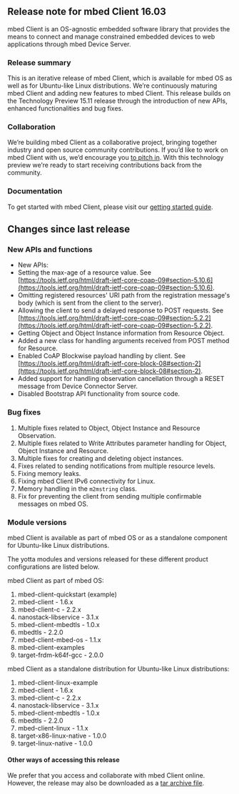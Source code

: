 ## Release note for mbed Client 16.03
 
mbed Client is an OS-agnostic embedded software library that provides the means to connect and manage constrained embedded devices to web applications through mbed Device Server.
 
### Release summary
 
This is an iterative release of mbed Client, which is available for mbed OS as well as for Ubuntu-like Linux distributions. We’re continuously maturing mbed Client and adding new features to mbed Client. This release builds on the Technology Preview 15.11 release through the introduction of new APIs, enhanced functionalities and bug fixes.

### Collaboration

We’re building mbed Client as a collaborative project, bringing together industry and open source community contributions. If you’d like to work on mbed Client with us, we’d encourage you [to pitch in](https://github.com/ARMmbed/mbed-os/blob/master/CONTRIBUTING.md). With this technology preview we’re ready to start receiving contributions back from the community.

### Documentation

To get started with mbed Client, please visit our [getting started guide](/docs/v1.2/legacy-products/index.html).

## Changes since last release
 
### New APIs and functions

* New APIs:
 * Setting the max-age of a resource value. See [https://tools.ietf.org/html/draft-ietf-core-coap-09#section-5.10.6](https://tools.ietf.org/html/draft-ietf-core-coap-09#section-5.10.6).
 * Omitting registered resources' URI path from the registration message's body (which is sent from the client to the server). 
 * Allowing the client to send a delayed response to POST requests. See [https://tools.ietf.org/html/draft-ietf-core-coap-09#section-5.2.2](https://tools.ietf.org/html/draft-ietf-core-coap-09#section-5.2.2).
 * Getting Object and Object Instance information from Resource Object.
* Added a new class for handling arguments received from POST method for Resource. 
* Enabled CoAP Blockwise payload handling by client. See  [https://tools.ietf.org/html/draft-ietf-core-block-08#section-2](https://tools.ietf.org/html/draft-ietf-core-block-08#section-2).
* Added support for handling observation cancellation through a RESET message from Device Connector Server.
* Disabled Bootstrap API functionality from source code.

### Bug fixes
 
1. Multiple fixes related to Object, Object Instance and Resource Observation.
2. Multiple fixes related to Write Attributes parameter handling for Object, Object Instance and Resource.
3. Multiple fixes for creating and deleting object instances.
4. Fixes related to sending notifications from multiple resource levels.
5. Fixing memory leaks.
6. Fixing mbed Client IPv6 connectivity for Linux.
7. Memory handling in the ``m2mstring`` class.
8. Fix for preventing the client from sending multiple confirmable messages on mbed OS.
 
### Module versions
 
mbed Client is available as part of mbed OS or as a standalone component for Ubuntu-like Linux distributions.

The yotta modules and versions released for these different product configurations are listed below.

mbed Client as part of mbed OS:

1. mbed-client-quickstart (example)
1. mbed-client - 1.6.x
1. mbed-client-c - 2.2.x
1. nanostack-libservice - 3.1.x
1. mbed-client-mbedtls - 1.0.x
1. mbedtls - 2.2.0
1. mbed-client-mbed-os - 1.1.x
1. mbed-client-examples
1. target-frdm-k64f-gcc - 2.0.0


mbed Client as a standalone distribution for Ubuntu-like Linux distributions:

1. mbed-client-linux-example
1. mbed-client - 1.6.x
1. mbed-client-c - 2.2.x
1. nanostack-libservice - 3.1.x
1. mbed-client-mbedtls - 1.0.x
1. mbedtls - 2.2.0
1. mbed-client-linux - 1.1.x
1. target-x86-linux-native - 1.0.0
1. target-linux-native - 1.0.0
 
#### Other ways of accessing this release

We prefer that you access and collaborate with mbed Client online. However, the release may also be downloaded as a [tar archive file](https://mbed-media.mbed.com/filer_public/7b/75/7b75d9fe-bf15-4818-b959-c54e11e767af/mbed-client-1603.zip).
 
